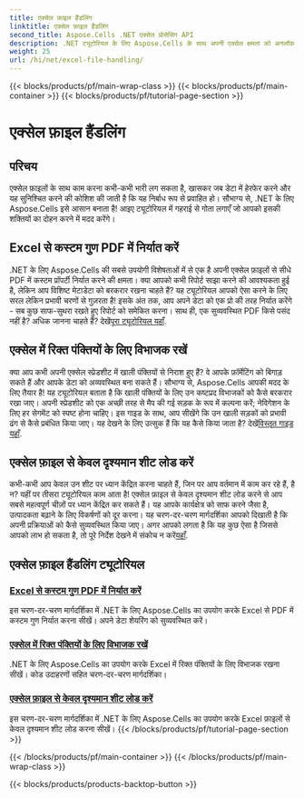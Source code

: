 ```yaml
---
title: एक्सेल फ़ाइल हैंडलिंग
linktitle: एक्सेल फ़ाइल हैंडलिंग
second_title: Aspose.Cells .NET एक्सेल प्रोसेसिंग API
description: .NET ट्यूटोरियल के लिए Aspose.Cells के साथ अपनी एक्सेल क्षमता को अनलॉक करें। गुण निर्यात करें, रिक्त पंक्तियों का प्रबंधन करें, और दृश्यमान शीट को आसानी से लोड करें।
weight: 25
url: /hi/net/excel-file-handling/
---
```


{{< blocks/products/pf/main-wrap-class >}}
{{< blocks/products/pf/main-container >}}
{{< blocks/products/pf/tutorial-page-section >}}

# एक्सेल फ़ाइल हैंडलिंग

## परिचय

एक्सेल फ़ाइलों के साथ काम करना कभी-कभी भारी लग सकता है, खासकर जब डेटा में हेरफेर करने और यह सुनिश्चित करने की कोशिश की जाती है कि यह निर्बाध रूप से प्रवाहित हो। सौभाग्य से, .NET के लिए Aspose.Cells इसे आसान बनाता है! आइए ट्यूटोरियल में गहराई से गोता लगाएँ जो आपको इसकी शक्तियों का दोहन करने में मदद करेंगे।

## Excel से कस्टम गुण PDF में निर्यात करें

.NET के लिए Aspose.Cells की सबसे उपयोगी विशेषताओं में से एक है अपनी एक्सेल फ़ाइलों से सीधे PDF में कस्टम प्रॉपर्टी निर्यात करने की क्षमता। क्या आपको कभी रिपोर्ट साझा करने की आवश्यकता हुई है, लेकिन आप विशिष्ट मेटाडेटा को बरकरार रखना चाहते हैं? यह ट्यूटोरियल आपको ऐसा करने के लिए सरल लेकिन प्रभावी चरणों से गुज़रता है! इसके अंत तक, आप अपने डेटा को एक प्रो की तरह निर्यात करेंगे - सब कुछ साफ-सुथरा रखते हुए रिपोर्ट को समेकित करना। साथ ही, एक सुव्यवस्थित PDF किसे पसंद नहीं है? अधिक जानना चाहते हैं? देखें[पूरा ट्यूटोरियल यहाँ](./export-custom-properties-to-pdf/).

## एक्सेल में रिक्त पंक्तियों के लिए विभाजक रखें

क्या आप कभी अपनी एक्सेल स्प्रेडशीट में खाली पंक्तियों से निराश हुए हैं? वे आपके फ़ॉर्मेटिंग को बिगाड़ सकते हैं और आपके डेटा को अव्यवस्थित बना सकते हैं। सौभाग्य से, Aspose.Cells आपकी मदद के लिए तैयार है! यह ट्यूटोरियल बताता है कि खाली पंक्तियों के लिए उन कष्टप्रद विभाजकों को कैसे बरकरार रखा जाए। अपनी स्प्रेडशीट को एक अच्छी तरह से मैप की गई सड़क के रूप में कल्पना करें; नेविगेशन के लिए हर सेगमेंट को स्पष्ट होना चाहिए। इस गाइड के साथ, आप सीखेंगे कि उन खाली सड़कों को प्रभावी ढंग से कैसे प्रबंधित किया जाए। यह देखने के लिए उत्सुक हैं कि यह कैसे किया जाता है? देखें[विस्तृत गाइड यहाँ](./keep-separators-for-blank-rows/).

## एक्सेल फ़ाइल से केवल दृश्यमान शीट लोड करें

कभी-कभी आप केवल उन शीट पर ध्यान केंद्रित करना चाहते हैं, जिन पर आप वर्तमान में काम कर रहे हैं, है न? यहीं पर तीसरा ट्यूटोरियल काम आता है! एक्सेल फ़ाइल से केवल दृश्यमान शीट लोड करने से आप सबसे महत्वपूर्ण चीज़ों पर ध्यान केंद्रित कर सकते हैं। यह आपके कार्यक्षेत्र को साफ करने जैसा है, उत्पादकता बढ़ाने के लिए विकर्षणों को दूर करना। यह चरण-दर-चरण मार्गदर्शिका आपको दिखाती है कि अपनी प्रक्रियाओं को कैसे सुव्यवस्थित किया जाए। अगर आपको लगता है कि यह कुछ ऐसा है जिससे आपको लाभ हो सकता है, तो पूरे निर्देश देखने में संकोच न करें[यहाँ](./load-visible-sheets-only/).

## एक्सेल फ़ाइल हैंडलिंग ट्यूटोरियल
### [Excel से कस्टम गुण PDF में निर्यात करें](./export-custom-properties-to-pdf/)
इस चरण-दर-चरण मार्गदर्शिका में .NET के लिए Aspose.Cells का उपयोग करके Excel से PDF में कस्टम गुण निर्यात करना सीखें। अपने डेटा शेयरिंग को सुव्यवस्थित करें।
### [एक्सेल में रिक्त पंक्तियों के लिए विभाजक रखें](./keep-separators-for-blank-rows/)
.NET के लिए Aspose.Cells का उपयोग करके Excel में रिक्त पंक्तियों के लिए विभाजक रखना सीखें। कोड उदाहरणों सहित चरण-दर-चरण मार्गदर्शिका।
### [एक्सेल फ़ाइल से केवल दृश्यमान शीट लोड करें](./load-visible-sheets-only/)
इस चरण-दर-चरण मार्गदर्शिका में .NET के लिए Aspose.Cells का उपयोग करके Excel फ़ाइलों से केवल दृश्यमान शीट लोड करना सीखें।
{{< /blocks/products/pf/tutorial-page-section >}}

{{< /blocks/products/pf/main-container >}}
{{< /blocks/products/pf/main-wrap-class >}}

{{< blocks/products/products-backtop-button >}}
